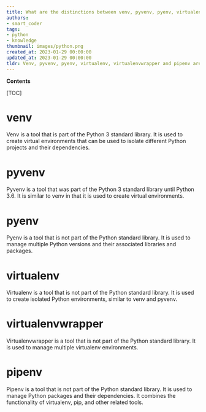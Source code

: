 ```yaml
---
title: What are the distinctions between venv, pyvenv, pyenv, virtualenv, virtualenvwrapper, pipenv, and other similar tools?
authors:
- smart_coder
tags:
- python
- knowledge
thumbnail: images/python.png
created_at: 2023-01-29 00:00:00
updated_at: 2023-01-29 00:00:00
tldr: Venv, pyvenv, pyenv, virtualenv, virtualenvwrapper and pipenv are all virtual environment tools used to create isolated Python environments, but each has its own unique features and advantages.
---
```


**Contents**

[TOC]

# venv

Venv is a tool that is part of the Python 3 standard library. It is used to create virtual environments that can be used to isolate different Python projects and their dependencies.

# pyvenv

Pyvenv is a tool that was part of the Python 3 standard library until Python 3.6. It is similar to venv in that it is used to create virtual environments.

# pyenv

Pyenv is a tool that is not part of the Python standard library. It is used to manage multiple Python versions and their associated libraries and packages.

# virtualenv

Virtualenv is a tool that is not part of the Python standard library. It is used to create isolated Python environments, similar to venv and pyvenv.

# virtualenvwrapper

Virtualenvwrapper is a tool that is not part of the Python standard library. It is used to manage multiple virtualenv environments.

# pipenv

Pipenv is a tool that is not part of the Python standard library. It is used to manage Python packages and their dependencies. It combines the functionality of virtualenv, pip, and other related tools.
